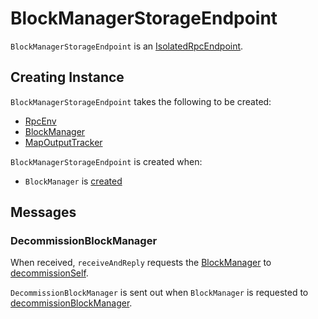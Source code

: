 # BlockManagerStorageEndpoint

`BlockManagerStorageEndpoint` is an [IsolatedRpcEndpoint](../rpc/RpcEndpoint.md#IsolatedRpcEndpoint).

## Creating Instance

`BlockManagerStorageEndpoint` takes the following to be created:

* <span id="rpcEnv"> [RpcEnv](../rpc/RpcEnv.md)
* <span id="blockManager"> [BlockManager](BlockManager.md)
* <span id="mapOutputTracker"> [MapOutputTracker](../scheduler/MapOutputTracker.md)

`BlockManagerStorageEndpoint` is created when:

* `BlockManager` is [created](BlockManager.md#storageEndpoint)

## Messages

### <span id="DecommissionBlockManager"> DecommissionBlockManager

When received, `receiveAndReply` requests the [BlockManager](#blockManager) to [decommissionSelf](BlockManager.md#decommissionSelf).

`DecommissionBlockManager` is sent out when `BlockManager` is requested to [decommissionBlockManager](BlockManager.md#decommissionBlockManager).
